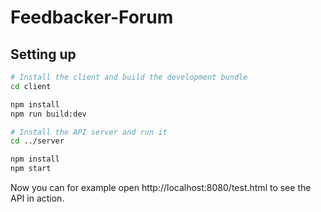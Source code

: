 # Feedbacker-Forum

## Setting up

```bash
# Install the client and build the development bundle
cd client

npm install
npm run build:dev

# Install the API server and run it
cd ../server

npm install
npm start
```

Now you can for example open http://localhost:8080/test.html to see the API in action.

